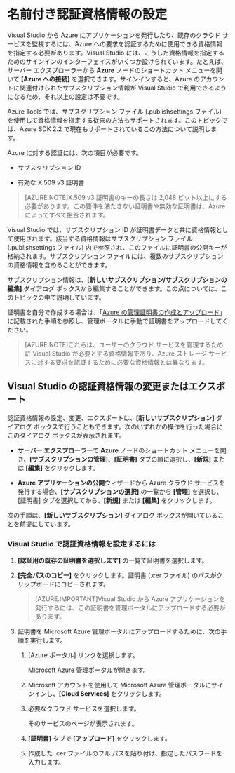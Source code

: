 <properties
   pageTitle="特定の認証の資格情報を設定する"
	description="Visual Studio から Azure にアプリケーションを発行したり、既存のクラウド サービスを監視したりする際に、送信する要求の本人性を Visual Studio が Azure に証明するための資格情報を指定する方法について説明します。"
	services="visual-studio-online"
	documentationCenter="na"
	authors="kempb"
	manager="douge"
	editor="tglee"/>
<tags
   ms.service="multiple"
	ms.devlang="dotnet"
	ms.topic="article"
	ms.tgt_pltfrm="na"
	ms.workload="multiple"
	ms.date="09/02/2015"
	ms.author="kempb"/>

# 名前付き認証資格情報の設定

Visual Studio から Azure にアプリケーションを発行したり、既存のクラウド サービスを監視するには、Azure への要求を認証するために使用できる資格情報を指定する必要があります。Visual Studio には、こうした資格情報を指定するためのサインインのインターフェイスがいくつか設けられています。たとえば、サーバー エクスプローラーから **Azure** ノードのショートカット メニューを開いて **[Azure への接続]** を選択できます。サインインすると、Azure のアカウントに関連付けられたサブスクリプション情報が Visual Studio で利用できるようになるため、それ以上の設定は不要です。

Azure Tools では、サブスクリプション ファイル (.publishsettings ファイル) を使用して資格情報を指定する従来の方法もサポートされます。このトピックでは、Azure SDK 2.2 で現在もサポートされているこの方法について説明します。

Azure に対する認証には、次の項目が必要です。

- サブスクリプション ID

- 有効な X.509 v3 証明書

>[AZURE.NOTE]X.509 v3 証明書のキーの長さは 2,048 ビット以上にする必要があります。この要件を満たさない証明書や無効な証明書は、Azure によってすべて拒否されます。

Visual Studio では、サブスクリプション ID が証明書データと共に資格情報として使用されます。該当する資格情報はサブスクリプション ファイル (.publishsettings ファイル) 内で参照され、このファイルに証明書の公開キーが格納されます。サブスクリプション ファイルには、複数のサブスクリプションの資格情報を含めることができます。

サブスクリプション情報は、**[新しいサブスクリプション/サブスクリプションの編集]** ダイアログ ボックスから編集することができます。この点については、このトピックの中で説明しています。

証明書を自分で作成する場合は、「[Azure の管理証明書の作成とアップロード](https://msdn.microsoft.com/library/windowsazure/gg551722.aspx)」に記載された手順を参照し、管理ポータルに手動で証明書をアップロードしてください。

>[AZURE.NOTE]これらは、ユーザーのクラウド サービスを管理するために Visual Studio が必要とする資格情報であり、Azure ストレージ サービスに対する要求を認証するために必要な資格情報とは異なります。

## Visual Studio の認証資格情報の変更またはエクスポート

認証資格情報の設定、変更、エクスポートは、**[新しいサブスクリプション]** ダイアログ ボックスで行うこともできます。次のいずれかの操作を行った場合にこのダイアログ ボックスが表示されます。

- **サーバー エクスプローラー**で **Azure** ノードのショートカット メニューを開き、**[サブスクリプションの管理]**、**[証明書]** タブの順に選択し、**[新規]** または **[編集]** をクリックします。

- **Azure アプリケーションの公開**ウィザードから Azure クラウド サービスを発行する場合、**[サブスクリプションの選択]** の一覧から **[管理]** を選択し、[証明書] タブを選択してから、**[新規]** または **[編集]** をクリックします。

次の手順は、**[新しいサブスクリプション]** ダイアログ ボックスが開いていることを前提にしています。

### Visual Studio で認証資格情報を設定するには

1. **[認証用の既存の証明書を選択します]** の一覧で証明書を選択します。

1. **[完全パスのコピー]** をクリックします。証明書 (.cer ファイル) のパスがクリップボードにコピーされます。

    >[AZURE.IMPORTANT]Visual Studio から Azure アプリケーションを発行するには、この証明書を管理ポータルにアップロードする必要があります。

1. 証明書を Microsoft Azure 管理ポータルにアップロードするために、次の手順を実行します。

    1. [Azure ポータル] リンクを選択します。

         [Microsoft Azure 管理ポータル](http://go.microsoft.com/fwlink/?LinkID=213885)が開きます。

    1. Microsoft アカウントを使用して Microsoft Azure 管理ポータルにサインインし、**[Cloud Services]** をクリックします。

    1. 必要なクラウド サービスを選択します。

        そのサービスのページが表示されます。

    1. **[証明書]** タブで **[アップロード]** をクリックします。

    1. 作成した .cer ファイルのフル パスを貼り付け、指定したパスワードを入力します。

<!---HONumber=September15_HO1-->